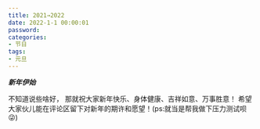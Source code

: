 ```yaml
---
title: 2021→2022
date: 2022-1-1 00:00:01
password: 
categories:
- 节日
tags:
- 元旦  
---
```


***新年伊始***

不知道说些啥好， 那就祝大家新年快乐、身体健康、吉祥如意、万事胜意！
希望大家伙儿能在评论区留下对新年的期许和愿望！(ps:就当是帮我做下压力测试呗😜)

